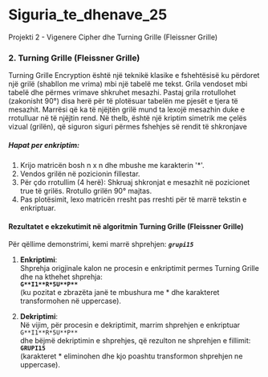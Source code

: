 # Siguria_te_dhenave_25
Projekti 2 - Vigenere Cipher dhe Turning Grille (Fleissner Grille)


### 2. Turning Grille (Fleissner Grille)

Turning Grille Encryption është një teknikë klasike e fshehtësisë ku përdoret një grilë (shabllon me vrima)
mbi një tabelë me tekst. Grila vendoset mbi tabelë dhe përmes vrimave shkruhet mesazhi. Pastaj grila rrotullohet
(zakonisht 90°) disa herë për të plotësuar tabelën me pjesët e tjera të mesazhit. Marrësi që ka të njëjtën grilë mund ta
lexojë mesazhin duke e rrotulluar në të njëjtin rend.
Në thelb, është një kriptim simetrik me çelës vizual (grilën), që siguron siguri përmes fshehjes së rendit të shkronjave

##### Hapat per enkriptim:
1. Krijo matricën bosh n x n dhe mbushe me karakterin '*'.
2. Vendos grilën në pozicionin fillestar.
3. Për çdo rrotullim (4 herë):
   Shkruaj shkronjat e mesazhit në pozicionet true të grilës.
   Rrotullo grilën 90° majtas.
4. Pas plotësimit, lexo matricën rresht pas rreshti për të marrë tekstin e enkriptuar.


#### Rezultatet e ekzekutimit në algoritmin Turning Grille (Fleissner Grille)

Për qëllime demonstrimi, kemi marrë shprehjen: 
**_`grupi15`_**

1. **Enkriptimi**:  
   Shprehja origjinale kalon ne procesin e enkriptimit permes Turning Grille dhe na kthehet shprehja:  
   **`G**I1**R*5U**P**`**  
   (ku pozitat e zbrazëta janë te mbushura me * dhe karakteret transformohen në uppercase).

2. **Dekriptimi**:   
   Në vijim, për procesin e dekriptimit, marrim shprehjen e enkriptuar  
   `G**I1**R*5U**P**`  
   dhe bëjmë dekriptimin e shprehjes, që rezulton ne shprehjen e fillimit:  
   **`GRUPI15`**  
   (karakteret * eliminohen dhe kjo poashtu transformon shprehjen ne uppercase).


